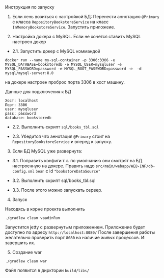 Инструкция по запуску

1. Если лень возиться с настройкой БД:
Перенести аннотацию `@Primary` с класса `RepositoryBookstoreService` на класс `InMemoryBookstoreService`. Запустить приложеие.

2. Настройка докера c MySQL. Если не хочется ставить MySQL настроен докер

* 2.1. Запустить докер c MySQL коммандой
  
```
docker run --name my-sql-container -p 3306:3306 -e MYSQL_DATABASE=bookstoredb -e MYSQL_USER=mysqluser -e  MYSQL_PASSWORD=password -e MYSQL_ROOT_PASSWORD=password -e  -d mysql/mysql-server:8.0
```
  
на докере настроен проброс порта 3306 в хост машину. 

Данные для подключения к БД
```
Хост: localhost
Порт: 3306
user: mysqluser
pass: password
database: bookstoredb
```

* 2.2. Выполнить скрипт `sql/books_tbl.sql`

* 2.3. Убедится что аннотация `@Primary` стоит на `RepositoryBookstoreService` и вперед к запуску.

3. Еcли БД MySQL уже развернута:

* 3.1. Поправить конфиги т.к. по умолчанию они смотрят на БД настроенную на докере. Править надо `src/main/webapp/WEB-INF/db-config.xml` `bean` c id `"bookstoreDataSource"`

* 3.2. Выполнить скрипт sql/books_tbl.sql

* 3.3. После этого можно запускать сервер.

4. Запуск

Находясь в корне проекта выполнить 
```
./gradlew clean vaadinRun
```
Запустится jetty с развернутым приложением. Приложение будет доступно по адресу `http://localhost:8080/`
После завершения работы желательно проверить порт `8080` на наличие живых процессов. И завершить их.

5. Создание war

```
./gradlew clean war
```
Файл появится в дирктории `build/libs/`

